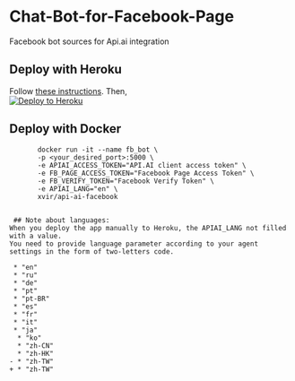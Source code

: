 # Chat-Bot-for-Facebook-Page
Facebook bot sources for Api.ai integration
  
  ## Deploy with Heroku
 Follow [these instructions](https://docs.api.ai/docs/facebook-integration#hosting-fb-messenger-bot-with-heroku).
 Then,  
  [![Deploy to Heroku](https://www.herokucdn.com/deploy/button.svg)](https://heroku.com/deploy)
  
  ## Deploy with Docker

           docker run -it --name fb_bot \
           -p <your_desired_port>:5000 \
           -e APIAI_ACCESS_TOKEN="API.AI client access token" \
           -e FB_PAGE_ACCESS_TOKEN="Facebook Page Access Token" \
           -e FB_VERIFY_TOKEN="Facebook Verify Token" \
           -e APIAI_LANG="en" \
           xvir/api-ai-facebook
 ```

  ## Note about languages:
 When you deploy the app manually to Heroku, the APIAI_LANG not filled with a value.
 You need to provide language parameter according to your agent settings in the form of two-letters code.
  
  * "en"
  * "ru"
  * "de"
  * "pt"
  * "pt-BR"
  * "es"
  * "fr"
  * "it"
  * "ja"
   * "ko"
   * "zh-CN"
   * "zh-HK"
 - * "zh-TW"
 + * "zh-TW"
